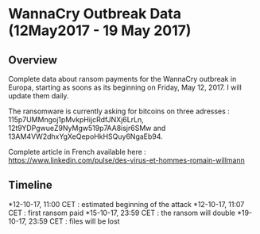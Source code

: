 # WannaCry Outbreak Data (12May2017 - 19 May 2017)

## Overview

Complete data about ransom payments for the WannaCry outbreak in Europa, starting as soons as its beginning on Friday, May 12, 2017. I will update them daily.

The ransomware is currently asking for bitcoins on three adresses : 115p7UMMngoj1pMvkpHijcRdfJNXj6LrLn, 12t9YDPgwueZ9NyMgw519p7AA8isjr6SMw and 13AM4VW2dhxYgXeQepoHkHSQuy6NgaEb94.

Complete article in French available here : https://www.linkedin.com/pulse/des-virus-et-hommes-romain-willmann

## Timeline

*12-10-17, 11:00 CET : estimated beginning of the attack
*12-10-17, 11:07 CET : first ransom paid
*15-10-17, 23:59 CET : the ransom will double
*19-10-17, 23:59 CET : files will be lost